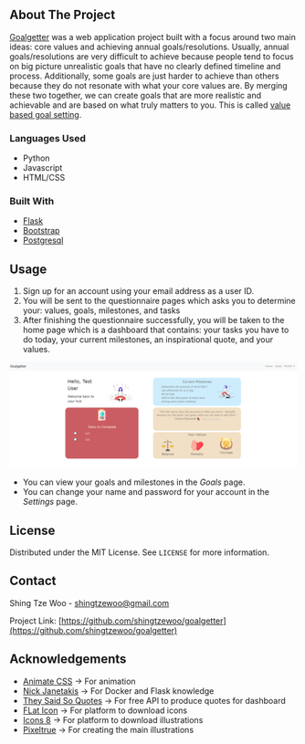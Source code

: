 ## About The Project
[Goalgetter](https://gentle-bayou-82963.herokuapp.com/) was a web application project built with a focus around two main ideas: core values and achieving annual goals/resolutions. Usually, annual goals/resolutions are very difficult to achieve
because people tend to focus on big picture unrealistic goals that have no clearly defined timeline and process. Additionally, some goals are just harder to achieve than others
because they do not resonate with what your core values are. By merging these two together, we can create goals that are more realistic and achievable and are based on 
what truly matters to you. This is called [value based goal setting](https://www.dummies.com/religion/spirituality/setting-and-achieving-value-based-smart-goals/).

### Languages Used
 * Python
 * Javascript
 * HTML/CSS

### Built With

* [Flask](https://flask.palletsprojects.com/en/2.0.x/)
* [Bootstrap](https://getbootstrap.com/)
* [Postgresql](https://www.postgresql.org/)

## Usage

1) Sign up for an account using your email address as a user ID.
2) You will be sent to the questionnaire pages which asks you to determine your: values, goals, milestones, and tasks
3) After finishing the questionnaire successfully, you will be taken to the home page which is a dashboard that contains: your tasks you have to do today,
your current milestones, an inspirational quote, and your values.

![Image of dashboard](screenshots/dashboard_screenshot.PNG)

* You can view your goals and milestones in the _Goals_ page.
* You can change your name and password for your account in the _Settings_ page.

## License

Distributed under the MIT License. See `LICENSE` for more information.

## Contact

Shing Tze Woo - shingtzewoo@gmail.com

Project Link: [https://github.com/shingtzewoo/goalgetter](https://github.com/shingtzewoo/goalgetter)



<!-- ACKNOWLEDGEMENTS -->
## Acknowledgements

* [Animate CSS](https://animate.style/) -> For animation
* [Nick Janetakis](https://buildasaasappwithflask.com/) -> For Docker and Flask knowledge
* [They Said So Quotes](https://quotes.rest/) -> For free API to produce quotes for dashboard
* [FLat Icon](https://www.flaticon.com/) -> For platform to download icons
* [Icons 8](https://icons8.com/) -> For platform to download illustrations
* [Pixeltrue](https://www.pixeltrue.com/) -> For creating the main illustrations
